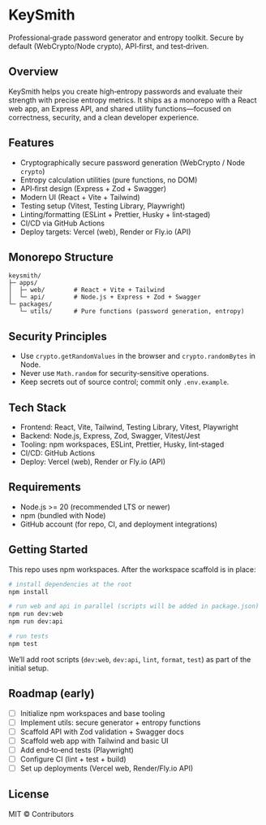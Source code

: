 # KeySmith

Professional‑grade password generator and entropy toolkit. Secure by default (WebCrypto/Node crypto), API‑first, and test‑driven.

## Overview

KeySmith helps you create high‑entropy passwords and evaluate their strength with precise entropy metrics. It ships as a monorepo with a React web app, an Express API, and shared utility functions—focused on correctness, security, and a clean developer experience.

## Features

-   Cryptographically secure password generation (WebCrypto / Node `crypto`)
-   Entropy calculation utilities (pure functions, no DOM)
-   API‑first design (Express + Zod + Swagger)
-   Modern UI (React + Vite + Tailwind)
-   Testing setup (Vitest, Testing Library, Playwright)
-   Linting/formatting (ESLint + Prettier, Husky + lint‑staged)
-   CI/CD via GitHub Actions
-   Deploy targets: Vercel (web), Render or Fly.io (API)

## Monorepo Structure

```
keysmith/
├─ apps/
│  ├─ web/        # React + Vite + Tailwind
│  └─ api/        # Node.js + Express + Zod + Swagger
└─ packages/
   └─ utils/      # Pure functions (password generation, entropy)
```

## Security Principles

-   Use `crypto.getRandomValues` in the browser and `crypto.randomBytes` in Node.
-   Never use `Math.random` for security‑sensitive operations.
-   Keep secrets out of source control; commit only `.env.example`.

## Tech Stack

-   Frontend: React, Vite, Tailwind, Testing Library, Vitest, Playwright
-   Backend: Node.js, Express, Zod, Swagger, Vitest/Jest
-   Tooling: npm workspaces, ESLint, Prettier, Husky, lint‑staged
-   CI/CD: GitHub Actions
-   Deploy: Vercel (web), Render or Fly.io (API)

## Requirements

-   Node.js >= 20 (recommended LTS or newer)
-   npm (bundled with Node)
-   GitHub account (for repo, CI, and deployment integrations)

## Getting Started

This repo uses npm workspaces. After the workspace scaffold is in place:

```bash
# install dependencies at the root
npm install

# run web and api in parallel (scripts will be added in package.json)
npm run dev:web
npm run dev:api

# run tests
npm test
```

We’ll add root scripts (`dev:web`, `dev:api`, `lint`, `format`, `test`) as part of the initial setup.

## Roadmap (early)

-   [ ] Initialize npm workspaces and base tooling
-   [ ] Implement utils: secure generator + entropy functions
-   [ ] Scaffold API with Zod validation + Swagger docs
-   [ ] Scaffold web app with Tailwind and basic UI
-   [ ] Add end‑to‑end tests (Playwright)
-   [ ] Configure CI (lint + test + build)
-   [ ] Set up deployments (Vercel web, Render/Fly.io API)

## License

MIT © Contributors

